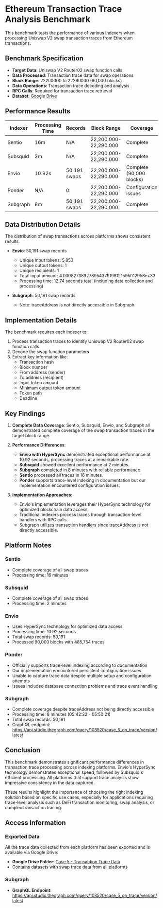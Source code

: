 # Ethereum Transaction Trace Analysis Benchmark

This benchmark tests the performance of various indexers when processing Uniswap V2 swap transaction traces from Ethereum transactions.

## Benchmark Specification

- **Target Data**: Uniswap V2 Router02 swap function calls
- **Data Processed**: Transaction trace data for swap operations
- **Block Range**: 22200000 to 22290000 (90,000 blocks)
- **Data Operations**: Transaction trace decoding and analysis
- **RPC Calls**: Required for transaction trace retrieval
- **Dataset**: [Google Drive](https://drive.google.com/drive/u/0/folders/1407EeP-KzUwzujdnkoP_DiewJNbOHqcY)

## Performance Results

| Indexer  | Processing Time | Records | Block Range | Coverage |
|----------|----------------|---------|-------------|----------|
| Sentio   | 16m            | N/A     | 22,200,000-22,290,000 | Complete |
| Subsquid | 2m             | N/A     | 22,200,000-22,290,000 | Complete |
| Envio    | 10.92s         | 50,191 swaps | 22,200,000-22,290,000 | Complete (90,000 blocks) |
| Ponder   | N/A            | 0       | 22,200,000-22,290,000 | Configuration issues |
| Subgraph | 8m             | 50,191 swaps | 22,200,000-22,290,000 | Complete |

## Data Distribution Details

The distribution of swap transactions across platforms shows consistent results:

- **Envio**: 50,191 swap records
  - Unique input tokens: 5,853
  - Unique output tokens: 1
  - Unique recipients: 1
  - Total input amount: 4.000827389278954379198121595012958e+33
  - Processing time: 12.74 seconds total (including data collection and processing)

- **Subgraph**: 50,191 swap records
  - Note: traceAddress is not directly accessible in Subgraph

## Implementation Details

The benchmark requires each indexer to:
1. Process transaction traces to identify Uniswap V2 Router02 swap function calls
2. Decode the swap function parameters
3. Extract key information like:
   - Transaction hash
   - Block number
   - From address (sender)
   - To address (recipient)
   - Input token amount
   - Minimum output token amount
   - Token path
   - Deadline

## Key Findings

1. **Complete Data Coverage**: Sentio, Subsquid, Envio, and Subgraph all demonstrated complete coverage of the swap transaction traces in the target block range.

2. **Performance Differences**:
   - **Envio with HyperSync** demonstrated exceptional performance at 10.92 seconds, processing traces at a remarkable rate.
   - **Subsquid** showed excellent performance at 2 minutes.
   - **Subgraph** completed in 8 minutes with reliable performance.
   - **Sentio** processed all traces in 16 minutes.
   - **Ponder** supports trace-level indexing in documentation but our implementation encountered configuration issues.

3. **Implementation Approaches**:
   - Envio's implementation leverages their HyperSync technology for optimized blockchain data access.
   - Traditional indexers process traces through transaction-level handlers with RPC calls.
   - Subgraph utilizes transaction handlers since traceAddress is not directly accessible.

## Platform Notes

### Sentio
- Complete coverage of all swap traces
- Processing time: 16 minutes

### Subsquid
- Complete coverage of all swap traces
- Processing time: 2 minutes

### Envio
- Uses HyperSync technology for optimized data access
- Processing time: 10.92 seconds
- Total swap records: 50,191
- Processed 90,000 blocks with 485,754 traces

### Ponder
- Officially supports trace-level indexing according to documentation
- Our implementation encountered persistent configuration issues
- Unable to capture trace data despite multiple setup and configuration attempts
- Issues included database connection problems and trace event handling

### Subgraph
- Complete coverage despite traceAddress not being directly accessible
- Processing time: 8 minutes (05:42:22 - 05:50:21)
- Total swap records: 50,191
- GraphQL endpoint: https://api.studio.thegraph.com/query/108520/case_5_on_trace/version/latest

## Conclusion

This benchmark demonstrates significant performance differences in transaction trace processing across indexing platforms. Envio's HyperSync technology demonstrates exceptional speed, followed by Subsquid's efficient processing. All platforms that support trace analysis show impressive consistency in the data captured.

These results highlight the importance of choosing the right indexing solution based on specific use cases, especially for applications requiring trace-level analysis such as DeFi transaction monitoring, swap analysis, or complex transaction tracing.

## Access Information

### Exported Data
All the trace data collected from each platform has been exported and is available via Google Drive:
- **Google Drive Folder**: [Case 5 - Transaction Trace Data](https://drive.google.com/drive/u/0/folders/1407EeP-KzUwzujdnkoP_DiewJNbOHqcY)
- Contains datasets with swap trace data from all platforms

### Subgraph
- **GraphQL Endpoint**: https://api.studio.thegraph.com/query/108520/case_5_on_trace/version/latest

